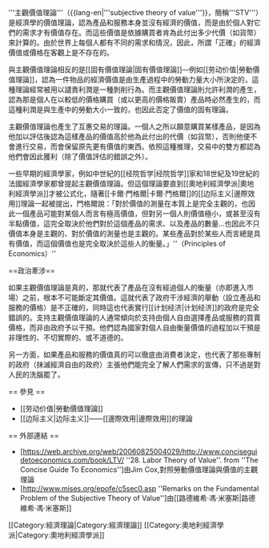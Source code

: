 '''主觀價值理論'''（{{lang-en|'''subjective theory of value'''}}，簡稱'''STV'''）是經濟學的價值理論，認為產品和服務本身並沒有經濟的價值，而是由於個人對它們的需求才有價值存在。而這些價值是依據購買者肯為此付出多少代價（如貨幣）來計算的。由於世界上每個人都有不同的需求和情況，因此，所謂「正確」的經濟價值或價格在客觀上是不存在的。

與主觀價值理論相反的是[[固有價值理論|固有價值理論]]—例如[[劳动价值|勞動價值理論]]，認為一件物品的經濟價值是由生產過程中的勞動力量大小所決定的，這種理論經常被用以譴責利潤是一種剝削行為。而主觀價值理論則允許利潤的產生，認為那是個人在以較低的價格購買（或以更高的價格販賣）產品時必然產生的，而這種利潤是與生產中的勞動大小一致的，也因此否定了價值的固有理論。

主觀價值理論也產生了互惠交易的理論。一個人之所以願意購買某樣產品，是因為他加以評估後認為這樣產品的價值高於他為此付出的代價（如貨幣），否則他便不會進行交易，而會保留原先更有價值的東西。依照這種推理，交易中的雙方都認為他們會因此獲利（除了價值評估的錯誤之外）。

一些早期的經濟學家，例如中世紀的[[经院哲学|经院哲学]]家和18世紀及19世紀的法國經濟學家都曾提起主觀價值理論。但這個理論要直到[[奧地利經濟學派|奧地利經濟學派]]才被公式化，隨著[[卡爾·門格爾|卡爾·門格爾]]的[[边际主义|邊際效用]]理論一起被提出，門格爾說：「對於價值的測量在本質上是完全主觀的，也因此一個產品可能對某個人而言有極高價值，但對另一個人則價值極小，或甚至沒有半點價值，這完全取決於他們對於這個產品的需求、以及產品的數量…也因此不只價值本身是主觀的、對於價值的測量也是主觀的。某些產品對於某些人而言總是具有價值，而這個價值也是完全取決於這些人的衡量。」''（Principles of Economics）''

==政治牽涉==

如果主觀價值理論是真的，那就代表了產品在沒有經過個人的衡量（亦即進入市場）之前，根本不可能斷定其價值。這就代表了政府干涉經濟的舉動（設立產品和服務的價格）是不正確的，同時這也代表實行[[计划经济|计划经济]]的政府是完全錯誤的。支持主觀價值理論的人通常傾向於支持由個人自由選擇產品或服務的買賣價格，而非由政府予以干預。他們認為國家對個人自由衡量價值的過程加以干預是非理性的、不切實際的、或不道德的。

另一方面，如果產品和服務的價值真的可以徹底由消費者決定，也代表了那些專制的政府（抹滅經濟自由的政府）主張他們能完全了解人們需求的宣傳，只不過是對人民的洗腦罷了。

== 參見 ==
* [[劳动价值|勞動價值理論]]
* [[边际主义|边际主义]]——[[邊際效用|邊際效用]]的理論

== 外部連結 ==
* [https://web.archive.org/web/20060825004029/http://www.conciseguidetoeconomics.com/book/LTV/ ''28. Labor Theory of Value''. from ''The Concise Guide To Economics'']由Jim Cox,對照勞動價值理論與價值的主觀理論
* [http://www.mises.org/epofe/c5sec0.asp ''Remarks on the Fundamental Problem of the Subjective Theory of Value'']由[[路德維希·馮·米塞斯|路德維希·馮·米塞斯]]

[[Category:經濟理論|Category:經濟理論]]
[[Category:奧地利經濟學派|Category:奧地利經濟學派]]